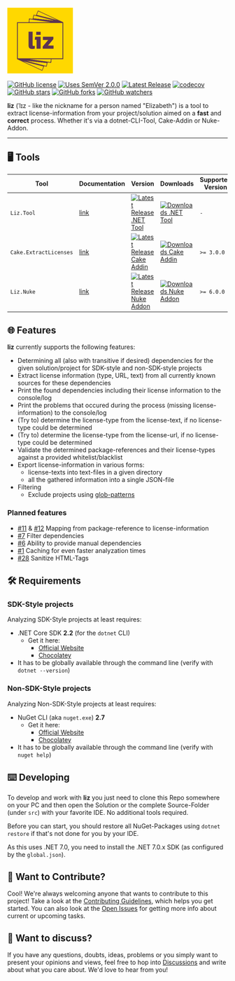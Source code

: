 ![liz logo](res/liz-logo-150x.png)

[![GitHub license](https://img.shields.io/badge/License-MIT-blue.svg)](LICENSE)
[![Uses SemVer 2.0.0](https://img.shields.io/badge/Uses%20SemVer-2.0.0-green)](https://semver.org/spec/v2.0.0.html)
[![Latest Release](https://img.shields.io/github/v/release/wgnf/liz?label=latest%20release&sort=semver)](https://github.com/wgnf/liz/releases)
[![codecov](https://codecov.io/gh/wgnf/liz/branch/main/graph/badge.svg?token=NMGXDYZMFA)](https://codecov.io/gh/wgnf/liz)  
[![GitHub stars](https://img.shields.io/github/stars/wgnf/liz?style=social)](https://github.com/wgnf/liz/stargazers)
[![GitHub forks](https://img.shields.io/github/forks/wgnf/liz?style=social)](https://github.com/wgnf/liz/network/members)
[![GitHub watchers](https://img.shields.io/github/watchers/wgnf/liz?style=social)](https://github.com/wgnf/liz/watchers)

**liz** (ˈlɪz - like the nickname for a person named "Elizabeth") is a tool to extract license-information from your project/solution aimed on a **fast** and **correct** process. Whether it's via a dotnet-CLI-Tool, Cake-Addin or Nuke-Addon.

---

## 🖥️ Tools

| Tool | Documentation | Version | Downloads | Supported Version |
|------|---------------|---------|-----------|-------------------|
| `Liz.Tool` | [link](doc/documentation-dotnet-tool.md) | [![Latest Release .NET Tool](https://img.shields.io/nuget/v/Liz.Tool)](https://www.nuget.org/packages/Liz.Tool/) | [![Downloads .NET Tool](https://img.shields.io/nuget/dt/Liz.Tool)](https://www.nuget.org/packages/Liz.Tool/) | `-` |
| `Cake.ExtractLicenses` | [link](doc/documenation-cake-addin.md) | [![Latest Release Cake Addin](https://img.shields.io/nuget/v/Cake.ExtractLicenses)](https://www.nuget.org/packages/Cake.ExtractLicenses/) | [![Downloads Cake Addin](https://img.shields.io/nuget/dt/Cake.ExtractLicenses)](https://www.nuget.org/packages/Cake.ExtractLicenses/) | `>= 3.0.0` |
| `Liz.Nuke` | [link](doc/documentation-nuke-addon.md) | [![Latest Release Nuke Addon](https://img.shields.io/nuget/v/Liz.Nuke)](https://www.nuget.org/packages/Liz.Nuke/) | [![Downloads Nuke Addon](https://img.shields.io/nuget/dt/Liz.Nuke)](https://www.nuget.org/packages/Liz.Nuke/) | `>= 6.0.0` |

## 🌐 Features

**liz** currently supports the following features:

- Determining all (also with transitive if desired) dependencies for the given solution/project for SDK-style and non-SDK-style projects
- Extract license information (type, URL, text) from all currently known sources for these dependencies
- Print the found dependencies including their license information to the console/log
- Print the problems that occured during the process (missing license-information) to the console/log
- (Try to) determine the license-type from the license-text, if no license-type could be determined
- (Try to) determine the license-type from the license-url, if no license-type could be determined
- Validate the determined package-references and their license-types against a provided whitelist/blacklist
- Export license-information in various forms:
  - license-texts into text-files in a given directory
  - all the gathered information into a single JSON-file
- Filtering
  - Exclude projects using [glob-patterns](https://github.com/dazinator/DotNet.Glob/tree/3.1.3#patterns)

### Planned features

- [#11](https://github.com/wgnf/liz/issues/11) & [#12](https://github.com/wgnf/liz/issues/12) Mapping from package-reference to license-information
- [#7](https://github.com/wgnf/liz/issues/7) Filter dependencies
- [#6](https://github.com/wgnf/liz/issues/6) Ability to provide manual dependencies
- [#1](https://github.com/wgnf/liz/issues/1) Caching for even faster analyzation times
- [#28](https://github.com/wgnf/liz/issues/28) Sanitize HTML-Tags

## 🛠️ Requirements

### SDK-Style projects

Analyzing SDK-Style projects at least requires:

- .NET Core SDK **2.2** (for the `dotnet` CLI)
  - Get it here:
    - [Official Website](https://dotnet.microsoft.com/en-us/download/dotnet/2.2)
    - [Chocolatey](https://community.chocolatey.org/packages/dotnetcore-2.2-sdk)
- It has to be globally available through the command line (verify with `dotnet --version`)

### Non-SDK-Style projects

Analyzing Non-SDK-Style projects at least requires:

- NuGet CLI (aka `nuget.exe`) **2.7**
  - Get it here:
    - [Official Website](https://www.nuget.org/downloads)
    - [Chocolatey](https://community.chocolatey.org/packages/NuGet.CommandLine)
- It has to be globally available through the command line (verify with `nuget help`)

## ⌨️ Developing

To develop and work with **liz** you just need to clone this Repo somewhere on your PC and then open the Solution or the complete Source-Folder (under `src`) with your favorite IDE. No additional tools required.  
  
Before you can start, you should restore all NuGet-Packages using `dotnet restore` if that's not done for you by your IDE.  
  
As this uses .NET 7.0, you need to install the .NET 7.0.x SDK (as configured by the `global.json`).

## 👋 Want to Contribute?

Cool! We're always welcoming anyone that wants to contribute to this project! Take a look at the [Contributing Guidelines](CONTRIBUTING.md), which helps you get started. You can also look at the [Open Issues](https://github.com/wgnf/liz/issues) for getting more info about current or upcoming tasks.

## 💬 Want to discuss?

If you have any questions, doubts, ideas, problems or you simply want to present your opinions and views, feel free to hop into [Discussions](https://github.com/wgnf/liz/discussions) and write about what you care about. We'd love to hear from you!
